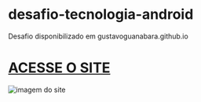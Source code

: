 # desafio-tecnologia-android
 Desafio disponibilizado em gustavoguanabara.github.io
 
 # [ACESSE O SITE](https://brunosilva03.github.io/desafio-tecnologia-android/)
 
 ![imagem do site](https://user-images.githubusercontent.com/78625466/209349855-e559b879-833d-4b34-85b8-d4559e2f4442.PNG)

